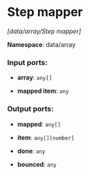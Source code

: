 # Step mapper

_[data/array/Step mapper]_

__Namespace__: data/array

### Input ports:

* __array__: ` any[] `


* __mapped item__: ` any `

### Output ports:

* __mapped__: ` any[] `


* __item__: ` any[][number] `


* __done__: ` any `


* __bounced__: ` any `

